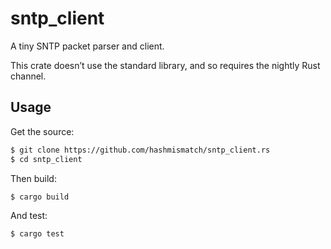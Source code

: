 # sntp_client

A tiny SNTP packet parser and client.

This crate doesn’t use the standard library, and so requires the nightly Rust
channel.

## Usage

Get the source:

```bash
$ git clone https://github.com/hashmismatch/sntp_client.rs
$ cd sntp_client
```

Then build:

```bash
$ cargo build
```

And test:

```bash
$ cargo test
```